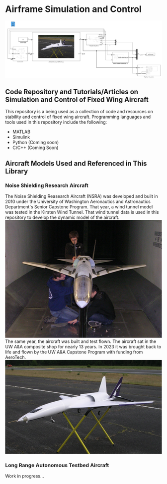 # Airframe Simulation and Control
![Simulink Model of NSRA UAV](images/Simulink_Model_Cover_Photo.png)
## Code Repository and Tutorials/Articles on Simulation and Control of Fixed Wing Aircraft
This repository is a being used as a collection of code and resources on stability and control of fixed wing aircraft. Programming languages and tools used in this repository include the following:

* MATLAB
* Simulink
* Python (Coming soon)
* C/C++ (Coming Soon)

## Aircraft Models Used and Referenced in This Library
### Noise Shielding Research Aircraft
The Noise Shielding Reasearch Aircraft (NSRA) was developed and built in 2010 under the University of Washington Aeronautics and Astronautics Department's Senior Capstone Program. That year, a wind tunnel model was tested in the Kirsten Wind Tunnel. That wind tunnel data is used in this repository to develop the dynamic model of the aircraft. 
![NSRA Wind Tunnel Model](images/NSRA_wind_tunnel_model.JPG)
The same year, the aircraft was built and test flown. The aircraft sat in the UW A&A composite shop for nearly 13 years. In 2023 it was brought back to life and flown by the UW A&A Capstone Program with funding from AeroTech.
![NSRA Aircraft](images/noise_shielding_research_aircraft.png)


### Long Range Autonomous Testbed Aircraft
Work in progress...
